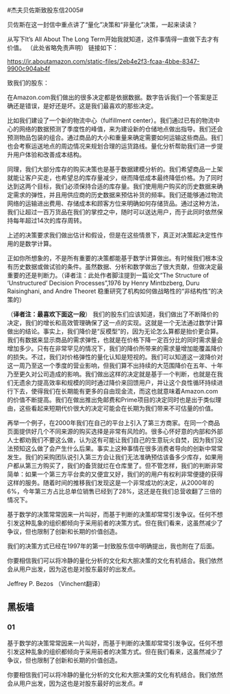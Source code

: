#杰夫贝佐斯致股东信2005#

贝佐斯在这一封信中重点讲了“量化”决策和“非量化”决策，一起来读读？

从写下It’s All About The Long Term开始我就知道，这件事情得一直做下去才有价值。
（此处省略免责声明）
链接如下：

https://ir.aboutamazon.com/static-files/2eb4e2f3-fcaa-4bbe-8347-9900c904ab4f

致我们的股东：

在Amazon.com我们做出的很多决定都是依据数据。数字告诉我们一个答案是正确还是错误，是好还是坏。这是我们最喜欢的那些决定。

比如我们建设了一个新的物流中心（fulfillment center）。我们通过已有的物流中心的网络的数据预测了季度性的峰值，来为建设新的仓储地点做出指导。我们还会预测物品包装的组合。通过商品的大小和重量来确定需要如何运输这些商品。我们也会考察运送地点的周边情况来规划合理的运货路线。量化分析帮助我们进一步提升用户体验和改善成本结构。

同理，我们大部分库存的购买决策也是基于数据建模分析的。我们希望商品一上架就能让客户买走，也希望总的库存量减少，继而降低成本最终降低价格。为了同时达到这两个目标，我们必须保持合适的库存量。我们使用用户购买的历史数据来确定需求的弹性，并且用供应商的历史数据来预估补货的频率。我们还能够通过物流网络的运输进出费用、存储成本和顾客方位来明确如何存储货品。通过这种方法，我们让超过一百万货品在我们的掌控之中，随时可以送达用户，而于此同时依然保持每年超过14次的库存周转。

上述的决策要求我们做出估计和假设，但是在这些情景下，真正对决策起决定性作用的是数学计算。

正如你所想象的，不是所有重要的决策都能基于数学计算做出。有时候我们根本没有历史数据或做试验的条件。虽然数据、分析和数学做出了很大贡献，但做决定最重要的还是判断力。（译者注：此处作者脚注提到一篇论文“The Structure of ‘Unstructured’ Decision Processes”,1976 by Henry Mintbzberg, Duru Raisinghani, and Andre Theoret 稳重研究了机构如何做战略性的“非结构性”的决策的）

（**译者注：最喜欢下面这一段**）
我们的股东们应该知道，我们做出了不断降价的决定，我们的增长和高效管理确保了这一点的实现。这就是一个无法通过数学计算做出的结论。事实上，我们降价是“反模型”的，因为无论怎么算都是抬价更合算。我们有数据来显示商品的需求弹性，也就是在价格下降一定百分比的同时需求量会增加多少。只有在非常罕见的情况下，我们的降价所带来的需求量增加能覆盖降价的损失。不过，我们对价格弹性的量化认知是短视的。我们可以知道这一波降价对这一周乃至这一个季度的营业影响，但我们算不出持续的大范围降价在五年、十年乃至更久对公司造成的影响。我们做出这样的决定就是基于一个判断，也就是在我们无遗余力提高效率和规模的同时通过降价来回馈用户，并让这个良性循环持续进行下去，使得我们在长期能有更多的自由现金流，而这也就意味着Amazon.com的价值不断提高。我们在做出推出免邮费和Prime项目的决定同时也是出于类似理由，这些看起来短期代价很大的决定可能会在长期为我们带来不可估量的价值。

再举一个例子，在2000年我们在自己的平台上引入了第三方商家。在同一个商品页面提供好几个不同来源的购买选择是非常有风险的。很多心怀好意的内部和外部人士都劝我们不要这么做，认为这有可能让我们自己的生意玩火自焚，因为我们没法预知这么做了会产生什么后果。事实上这种事情在很多消费者导向的创新中常常发生。我们的采购团队说引入第三方会让我们无法准确预估该备多少库存，如果用户都从第三方购买了，我们的备货就烂在仓库里了。但不管怎样，我们的判断非常简单：如果一个第三方平台卖的又便宜又好，我们的的用户有权利非常便捷的获得这样的服务。随着时间的推移我们发现这是一个非常成功的决定，从2000年的6%，今年第三方占比总单位销售已经到了28%，这还是在我们总营收翻了三倍的情况下。

基于数学的决策常常因来一片叫好，而基于判断的决策却常常引发争议。任何不想引发这种乱象的组织都倾向于采用前者的决策方式。但在我们看来，这虽然减少了争议，但也限制了创新和长期的价值创造。

我们的决策方式已经在1997年的第一封致股东信中明确提出，我也附在了后面。

你要相信我们可以将冷静的量化分析的文化和大胆决策的文化有机结合。我们依然会从用户出发，因为这也是对股东最好的出发点。

Jeffrey P. Bezos
（Vinchent翻译）

## 黑板墙

### 01

基于数学的决策常常因来一片叫好，而基于判断的决策却常常引发争议。任何不想引发这种乱象的组织都倾向于采用前者的决策方式。但在我们看来，这虽然减少了争议，但也限制了创新和长期的价值创造。

你要相信我们可以将冷静的量化分析的文化和大胆决策的文化有机结合。我们依然会从用户出发，因为这也是对股东最好的出发点。#

